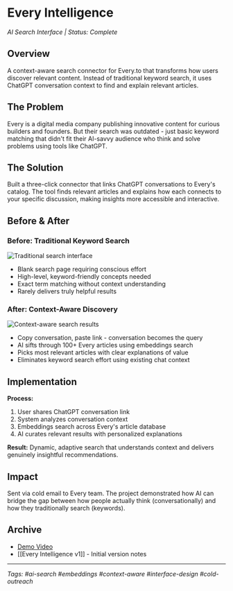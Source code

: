 # Every Intelligence

*AI Search Interface | Status: Complete*

## Overview

A context-aware search connector for Every.to that transforms how users discover relevant content. Instead of traditional keyword search, it uses ChatGPT conversation context to find and explain relevant articles.

## The Problem

Every is a digital media company publishing innovative content for curious builders and founders. But their search was outdated - just basic keyword matching that didn't fit their AI-savvy audience who think and solve problems using tools like ChatGPT.

## The Solution

Built a three-click connector that links ChatGPT conversations to Every's catalog. The tool finds relevant articles and explains how each connects to your specific discussion, making insights more accessible and interactive.

## Before & After

### Before: Traditional Keyword Search
![Traditional search interface](assets/every-before.png)

- Blank search page requiring conscious effort
- High-level, keyword-friendly concepts needed
- Exact term matching without context understanding
- Rarely delivers truly helpful results

### After: Context-Aware Discovery
![Context-aware search results](assets/every-after.png)

- Copy conversation, paste link - conversation becomes the query
- AI sifts through 100+ Every articles using embeddings search
- Picks most relevant articles with clear explanations of value
- Eliminates keyword search effort using existing chat context

## Implementation

**Process:**
1. User shares ChatGPT conversation link
2. System analyzes conversation context
3. Embeddings search across Every's article database
4. AI curates relevant results with personalized explanations

**Result:** Dynamic, adaptive search that understands context and delivers genuinely insightful recommendations.

## Impact

Sent via cold email to Every team. The project demonstrated how AI can bridge the gap between how people actually think (conversationally) and how they traditionally search (keywords).

## Archive

- [Demo Video](https://www.loom.com/share/44b9f73f0bf54dfc98704baf485a9d34)
- [[Every Intelligence v1]] - Initial version notes

---

*Tags: #ai-search #embeddings #context-aware #interface-design #cold-outreach*